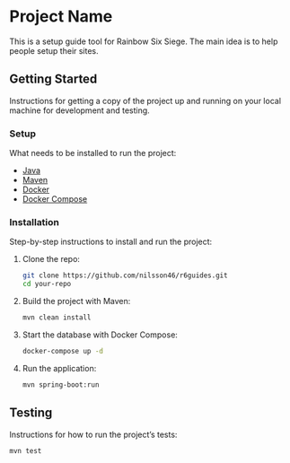 # Project Name

This is a setup guide tool for Rainbow Six Siege. The main idea is to help people setup their sites. 

## Getting Started

Instructions for getting a copy of the project up and running on your local machine for development and testing.



### Setup

What needs to be installed to run the project:

- [Java](https://www.oracle.com/java/technologies/javase-jdk17-downloads.html) 
- [Maven](https://maven.apache.org/install.html)
- [Docker](https://docs.docker.com/get-docker/)
- [Docker Compose](https://docs.docker.com/compose/install/)

### Installation

Step-by-step instructions to install and run the project:

1. Clone the repo:
    ```sh
    git clone https://github.com/nilsson46/r6guides.git
    cd your-repo
    ```

2. Build the project with Maven:
    ```sh
    mvn clean install
    ```

3. Start the database with Docker Compose:
    ```sh
    docker-compose up -d
    ```

4. Run the application:
    ```sh
    mvn spring-boot:run
    ```


## Testing

Instructions for how to run the project’s tests:

```sh
mvn test
